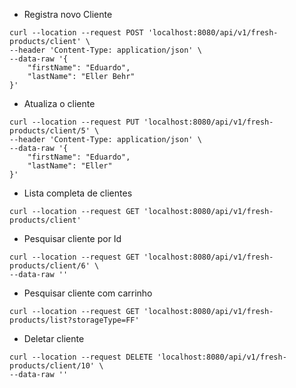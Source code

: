 - Registra novo Cliente
```
curl --location --request POST 'localhost:8080/api/v1/fresh-products/client' \
--header 'Content-Type: application/json' \
--data-raw '{
    "firstName": "Eduardo",
    "lastName": "Eller Behr"
}'
```

- Atualiza o cliente
```
curl --location --request PUT 'localhost:8080/api/v1/fresh-products/client/5' \
--header 'Content-Type: application/json' \
--data-raw '{
    "firstName": "Eduardo",
    "lastName": "Eller"
}'
```

- Lista completa de clientes
```
curl --location --request GET 'localhost:8080/api/v1/fresh-products/client'
```

- Pesquisar cliente por Id
```
curl --location --request GET 'localhost:8080/api/v1/fresh-products/client/6' \
--data-raw ''
```

- Pesquisar cliente com carrinho
```
curl --location --request GET 'localhost:8080/api/v1/fresh-products/list?storageType=FF'
```

- Deletar cliente
```
curl --location --request DELETE 'localhost:8080/api/v1/fresh-products/client/10' \
--data-raw ''
```
